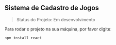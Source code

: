 <h2>Sistema de Cadastro de Jogos</h2>

> Status do Projeto: Em desenvolvimento

Para rodar o projeto na sua máquina, por favor digite:

```
npm install react
```
